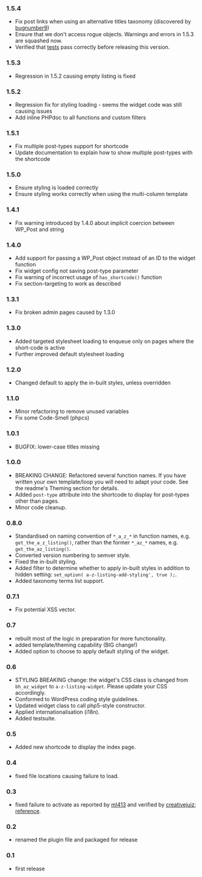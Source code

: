### 1.5.4
* Fix post links when using an alternative titles taxonomy (discovered by [bugnumber9](https://profiles.wordpress.org/bugnumber9))
* Ensure that we don't access rogue objects. Warnings and errors in 1.5.3 are squashed now.
* Verified that [tests](https://travis-ci.org/bowlhat/wp-a-z-listing) pass correctly before releasing this version.

### 1.5.3
* Regression in 1.5.2 causing empty listing is fixed

### 1.5.2
* Regression fix for styling loading - seems the widget code was still causing issues
* Add inline PHPdoc to all functions and custom filters

### 1.5.1
* Fix multiple post-types support for shortcode
* Update documentation to explain how to show multiple post-types with the shortcode

### 1.5.0
* Ensure styling is loaded correctly
* Ensure styling works correctly when using the multi-column template

### 1.4.1
* Fix warning introduced by 1.4.0 about implicit coercion between WP_Post and string

### 1.4.0
* Add support for passing a WP_Post object instead of an ID to the widget function
* Fix widget config not saving post-type parameter
* Fix warning of incorrect usage of `has_shortcode()` function
* Fix section-targeting to work as described

### 1.3.1
* Fix broken admin pages caused by 1.3.0

### 1.3.0
* Added targeted stylesheet loading to enqueue only on pages where the short-code is active
* Further improved default stylesheet loading

### 1.2.0
* Changed default to apply the in-built styles, unless overridden

### 1.1.0
* Minor refactoring to remove unused variables
* Fix some Code-Smell (phpcs)

### 1.0.1
* BUGFIX: lower-case titles missing

### 1.0.0
* BREAKING CHANGE: Refactored several function names. If you have written your own template/loop you will need to adapt your code. See the readme's Theming section for details.
* Added `post-type` attribute into the shortcode to display for post-types other than pages.
* Minor code cleanup.

### 0.8.0
* Standardised on naming convention of `*_a_z_*` in function names, e.g. `get_the_a_z_listing()`, rather than the former `*_az_*` names, e.g. `get_the_az_listing()`.
* Converted version numbering to semver style.
* Fixed the in-built styling.
* Added filter to determine whether to apply in-built styles in addition to hidden setting: `set_option( a-z-listing-add-styling', true );`.
* Added taxonomy terms list support.

### 0.7.1
* Fix potential XSS vector.

### 0.7
* rebuilt most of the logic in preparation for more functionality.
* added template/theming capability (BIG change!)
* Added option to choose to apply default styling of the widget.

### 0.6
* STYLING BREAKING change: the widget's CSS class is changed from `bh_az_widget` to `a-z-listing-widget`. Please update your CSS accordingly.
* Conformed to WordPress coding style guidelines.
* Updated widget class to call php5-style constructor.
* Applied internationalisation (i18n).
* Added testsuite.

### 0.5
* Added new shortcode to display the index page.

### 0.4
* fixed file locations causing failure to load.

### 0.3
* fixed failure to activate as reported by [ml413](https://profiles.wordpress.org/ml413) and verified by [creativejuiz](https://wordpress.org/support/users/creativejuiz/); [reference](https://wordpress.org/support/topic/fatal-error-when-trying-to-install-1).

### 0.2
* renamed the plugin file and packaged for release

### 0.1
* first release
